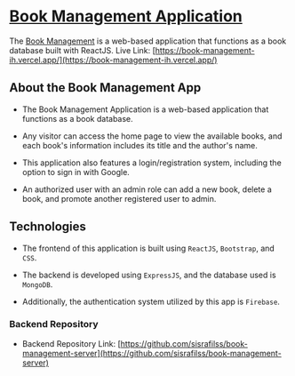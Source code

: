 # [Book Management Application](https://book-management-ih.vercel.app/)

The [Book Management](https://book-management-ih.vercel.app/) is a web-based application that functions as a book database built with ReactJS. Live Link: [https://book-management-ih.vercel.app/](https://book-management-ih.vercel.app/)

## About the Book Management App

- The Book Management Application is a web-based application that functions as a book database.

- Any visitor can access the home page to view the available books, and each book's information includes its title and the author's name.

- This application also features a login/registration system, including the option to sign in with Google.

- An authorized user with an admin role can add a new book, delete a book, and promote another registered user to admin.

## Technologies

- The frontend of this application is built using `ReactJS`, `Bootstrap`, and `CSS`.

- The backend is developed using `ExpressJS`, and the database used is `MongoDB`.

- Additionally, the authentication system utilized by this app is `Firebase`.

### Backend Repository

- Backend Repository Link: [https://github.com/sisrafilss/book-management-server](https://github.com/sisrafilss/book-management-server)

